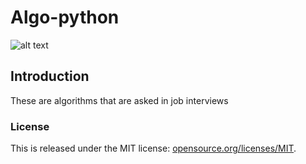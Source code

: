 # Algo-python
![alt text](stower_titanic.jpg)
## Introduction
These are algorithms that are asked in job interviews 

### License 
This is released under the MIT license:
 <a href="https://opensource.org/licenses/MIT">opensource.org/licenses/MIT</a>.

